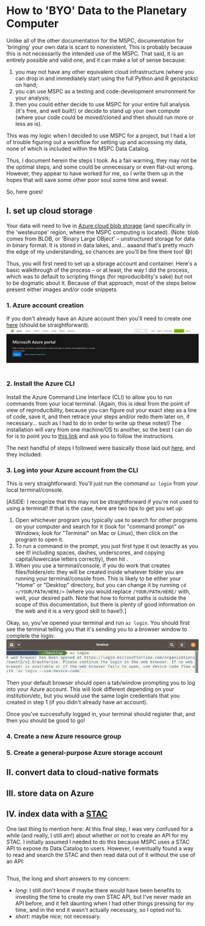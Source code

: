 # How to 'BYO' Data to the Planetary Computer

Unlike all of the other documentation for the MSPC,
documentation for 'bringing' your own data is scant to nonexistent.
This is probably because this is not necessarily the intended use of the MSPC.
That said, it is an entirely possible and valid one, and it can make a lot of sense
because:

1. you may not have any other equivalent cloud infrastructure (where you can drop in and immediately start using the full Python and R geostacks) on hand;
2. you can use MSPC as a testing and code-development environment for your analysis;
3. then you could either decide to use MSPC for your entire full analysis (it's free, and well built!) or decide to stand up your own compute (where your code could be moved/cloned and then should run more or less as is).

This was my logic when I decided to use MSPC for a project, but I had a lot of trouble figuring out a workflow for setting up and accessing my data, none of which is included within the MSPC Data Catalog.

Thus, I document herein the steps I took. As a fair warning, they may not be the optimal steps, and some could be unnecessary or even flat-out wrong. However, they appear to have worked for me, so I write them up in the hopes that will save some other poor soul some time and sweat.

So, here goes!

## I. set up cloud storage

Your data will need to live in [Azure cloud blob storage](https://azure.microsoft.com/en-us/products/storage/blobs) (and specifically in the 'westeurope' region, where the MSPC computing is located). (Note: blob comes from BLOB, or 'Binary Large OBject' – unstructured storage for data in binary format. It is stored in data lakes, and... aaaand that's pretty much the edge of my understanding, so chances are you'll be fine there too! 😅)

Thus, you will first need to set up a storage account and container. Here's a basic walkthrough of the process – or at least, the way I did the process, which was to default to scripting things (for reproducibility's sake) but not to be dogmatic about it. Because of that approach, most of the steps below present either images and/or code snippets.

### 1. Azure account creation
If you don't already have an Azure account then you'll need to create one [here](https://azure.microsoft.com/en-us/get-started/azure-portal) (should be straightforward).
![image](azure_signup.png)

### 2. Install the Azure CLI
Install the Azure Command Line Interface (CLI) to allow you to run commands from your local terminal. (Again, this is ideal from the point of view of
reproducibility, because you can figure out your exact step as a line of code, save it,
and then retrace your steps and/or redo them later on, if necessary...
such as I had to do in order to write up these notes!)
The installation will vary from one machine/OS to another, so the best I can do for is
to point you to [this link](https://learn.microsoft.com/en-us/cli/azure/install-azure-cli)
and ask you to follow the instructions.

The next handful of steps I followed were basically those laid out [here](https://learn.microsoft.com/en-us/azure/storage/common/storage-account-create?tabs=azure-cli), and they included:

### 3. Log into your Azure account from the CLI

This is very straightforward: You'll just run the command `az login` from your local terminal/console.

[ASIDE: I recognize that this may not be straightforward if you're not used to using a terminal! If that is the case, here are two tips to get you set up:
1. Open whichever program you typically use to search for other programs on your computer and search for it (look for "command prompt" on Windows; look for "Terminal" on Mac or Linux), then click on the program to open it.
2. To run a command in the prompt, you just first type it out (exactly as you see it! including spaces, dashes, underscores, and copying capital/lowercase letters correctly), then hit <Enter>.
3. When you use a terminal/console, if you do work that creates files/folders/etc they will be created inside whatever folder you are running your terminal/console from. This is likely to be either your "Home" or "Desktop" directory, but you can change it by running `cd </YOUR/PATH/HERE/>` (where you would replace `/YOUR/PATH/HERE/` with, well, your desired path. Note that how to format paths is outside the scope of this documentation, but there is plenty of good information on the web and it is a very good skill to have!).]

Okay, so, you've opened your terminal and run `az login`. You should first see the terminal telling you that it's sending you to a browser window to complete the login: ![image](az_login_cmd.png)

Then your default browser should open a tab/window prompting you to log into your Azure account. This will look different depending on your institution/etc, but you would use the same login credentials that you created in step 1 (if you didn't already have an account).

Once you've successfully logged in, your terminal should register that, and then you should be good to go!

### 4. Create a new Azure resource group

### 5. Create a general-purpose Azure storage account

## II. convert data to cloud-native formats

## III. store data on Azure

## IV. index data with a [**STAC**](stac.md)

One last thing to mention here: At this final step, I was very confused for a while (and really, I still am!) about whether
or not to create an API for my STAC. 
I initially assumed I needed to do this because MSPC uses a STAC API to expose
its Data Catalog to users.
However, I eventually found a way to read and search the STAC and then read
data out of it without the use of an API:

```python

```

Thus, the long and short answers to my concern:

- *long*: I still don't know if maybe there would have been benefits to investing the time to create my own STAC API, but I've never made an API before, and it felt daunting when I had other things pressing for my time, and in the end it wasn't actually necessary, so I opted not to.
- *short*: maybe nice; not necessary.

